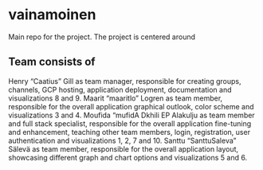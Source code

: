 # vainamoinen
Main repo for the project. The project is centered around


## Team consists of

Henry “Caatius” Gill as team manager, responsible for creating groups, channels, GCP hosting, application deployment, documentation and visualizations 8 and 9.
Maarit “maaritlo” Logren as team member, responsible for the overall application graphical outlook, color scheme and visualizations 3 and 4.
Moufida “mufidA Dkhili EP Alakulju as team member and full stack specialist, responsible for the overall application fine-tuning and enhancement, teaching other team members, login, registration, user authentication and visualizations 1, 2, 7 and 10.
Santtu “SanttuSaleva” Sälevä as team member, responsible for the overall application layout, showcasing different graph and chart options and visualizations 5 and 6.
